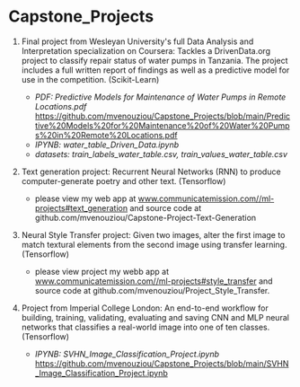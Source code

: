 # Capstone_Projects

 1. Final project from Wesleyan University's full Data Analysis and Interpretation specialization on Coursera: Tackles a DrivenData.org project to classify repair status of water pumps in Tanzania. The project includes a full written report of findings as well as a predictive model for use in the competition. (Scikit-Learn)

    - *PDF:  Predictive Models for Maintenance of Water Pumps in Remote Locations.pdf*
    https://github.com/mvenouziou/Capstone_Projects/blob/main/Predictive%20Models%20for%20Maintenance%20of%20Water%20Pumps%20in%20Remote%20Locations.pdf
    - *IPYNB:  water_table_Driven_Data.ipynb*
    - *datasets: train_labels_water_table.csv, train_values_water_table.csv* 

 2. Text generation project: Recurrent Neural Networks (RNN) to produce computer-generate poetry and other text. (Tensorflow)
    - please view my web app at www.communicatemission.com//ml-projects#text_generation and source code at github.com/mvenouziou/Capstone-Project-Text-Generation

 3. Neural Style Transfer project: Given two images, alter the first image to match textural elements from the second image using transfer learning. (Tensorflow)
    - please view project my webb app at www.communicatemission.com//ml-projects#style_transfer and source code at github.com/mvenouziou/Project_Style_Transfer.  

 4. Project from Imperial College London: An end-to-end workflow for building, training, validating, evaluating and saving CNN and MLP neural networks that classifies a real-world image into one of ten classes. (Tensorflow)

    - *IPYNB:  SVHN_Image_Classification_Project.ipynb* 
    https://github.com/mvenouziou/Capstone_Projects/blob/main/SVHN_Image_Classification_Project.ipynb
    
 

 

